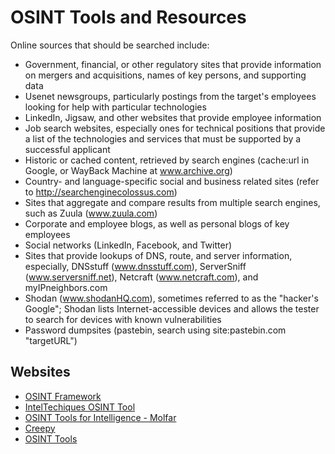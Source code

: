 # OSINT Tools and Resources

Online sources that should be searched include:

* Government, financial, or other regulatory sites that provide information on mergers and acquisitions, names of key persons, and supporting data
* Usenet newsgroups, particularly postings from the target's employees looking for help with particular technologies
* LinkedIn, Jigsaw, and other websites that provide employee information
* Job search websites, especially ones for technical positions that provide a list of the technologies and services that must be supported by a successful applicant
* Historic or cached content, retrieved by search engines (cache:url in Google, or WayBack Machine at www.archive.org)
* Country- and language-specific social and business related sites (refer to http://searchenginecolossus.com)
* Sites that aggregate and compare results from multiple search engines, such as Zuula (www.zuula.com)
* Corporate and employee blogs, as well as personal blogs of key employees
* Social networks (LinkedIn, Facebook, and Twitter)
* Sites that provide lookups of DNS, route, and server information, especially, DNSstuff (www.dnsstuff.com), ServerSniff (www.serversniff.net), Netcraft (www.netcraft.com), and myIPneighbors.com
* Shodan (www.shodanHQ.com), sometimes referred to as the "hacker's Google"; Shodan lists Internet-accessible devices and allows the tester to search for devices with known vulnerabilities
* Password dumpsites (pastebin, search using site:pastebin.com "targetURL")



## Websites

* [OSINT Framework](https://osintframework.com/)
* [IntelTechiques OSINT Tool](https://inteltechniques.com/tools/index.html)
* [OSINT Tools for Intelligence - Molfar](https://molfar.com/en/useful-apps)
* [Creepy](https://www.geocreepy.com/)
* [OSINT Tools](https://securitytrails.com/blog/osint-tools)
